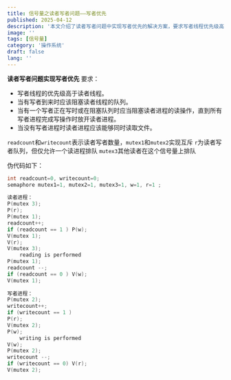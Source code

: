 ```yaml
---
title: 信号量之读者写者问题——写者优先
published: 2025-04-12
description: '本文介绍了读者写者问题中实现写者优先的解决方案，要求写者线程优先级高于读者线程。当写者到来或正在写时，读者线程需被阻塞，直到所有写者完成写操作后才允许读者读取文件；而在没有写者时，读者线程可同时读取文件。通过信号量和互斥锁的配合，伪代码实现了写者优先的调度逻辑，确保线程安全和优先级规则的正确性。'
image: ''
tags: [信号量]
category: '操作系统'
draft: false 
lang: ''
---
```


**读者写者问题实现写者优先**
要求：

* 写者线程的优先级高于读者线程。
* 当有写者到来时应该阻塞读者线程的队列。
* 当有一个写者正在写时或在阻塞队列时应当阻塞读者进程的读操作，直到所有写者进程完成写操作时放开读者进程。
* 当没有写者进程时读者进程应该能够同时读取文件。

`readcount`和`writecount`表示读者写者数量，`mutex1`和`mutex2`实现互斥
`r`为读者写者队列，但仅允许一个读进程排队
`mutex3`其他读者在这个信号量上排队

伪代码如下：

```c
int readcount=0, writecount=0; 
semaphore mutex1=1, mutex2=1, mutex3=1, w=1, r=1 ; 
 
读者进程：
P(mutex 3);
P(r);
P(mutex 1);
readcount++;
if (readcount == 1 ) P(w);
V(mutex 1);
V(r);
V(mutex 3);
    reading is performed
P(mutex 1);
readcount --;
if (readcount == 0 ) V(w);
V(mutex 1);
 
写者进程：     
P(mutex 2);
writecount++;
if (writecount == 1 )
P(r);
V(mutex 2);
P(w);
    writing is performed
V(w);
P(mutex 2);
writecount --;
if (writecount == 0) V(r);
V(mutex 2); 

```

